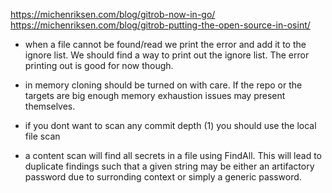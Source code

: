 https://michenriksen.com/blog/gitrob-now-in-go/
https://michenriksen.com/blog/gitrob-putting-the-open-source-in-osint/


- when a file cannot be found/read we print the error and add it to the ignore list. We should find a way to print out the ignore list. The error printing out is good for now though.

- in memory cloning should be turned on with care. If the repo or the targets are big enough memory exhaustion issues may present themselves.

- if you dont want to scan any commit depth (1) you should use the local file scan

- a content scan will find all secrets in a file using FindAll. This will lead to duplicate findings such that a given string may be either an artifactory password due to surronding context or simply a generic password.

